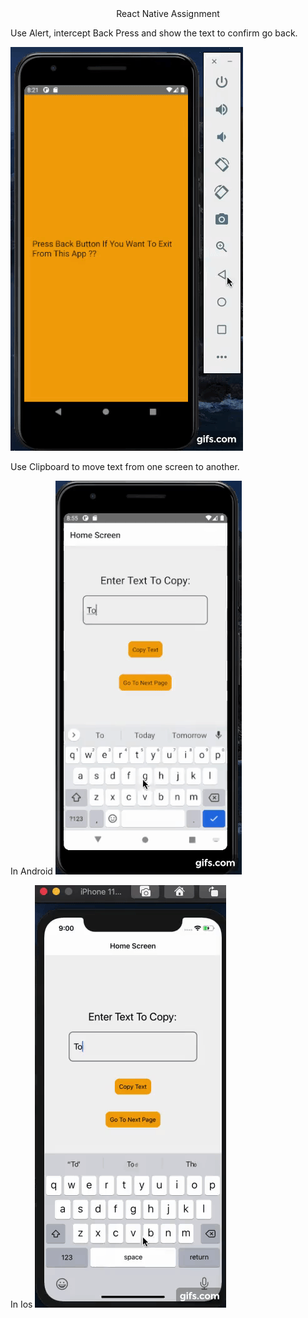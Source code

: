 <Div align="center"> React Native Assignment</Div>

Use Alert, intercept Back Press and show the text to confirm go back.

![BackHandlerGif](./src/assets/BackHandlerGif.gif)

Use Clipboard to move text from one screen to another.

In Android
![androidClipboard](./src/assets/androidClipboard.gif)

In Ios
![iosClipboard](./src/assets/iosClipboard.gif)